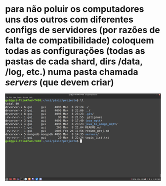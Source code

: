 # para não poluir os computadores uns dos outros com diferentes configs de servidores (por razões de falta de compatibilidade) coloquem todas as configurações (todas as pastas de cada shard, dirs /data, /log, etc.) numa pasta chamada *servers* (que devem criar)
![dir final](https://raw.githubusercontent.com/guimmn2/pisid/main/servers.png)
